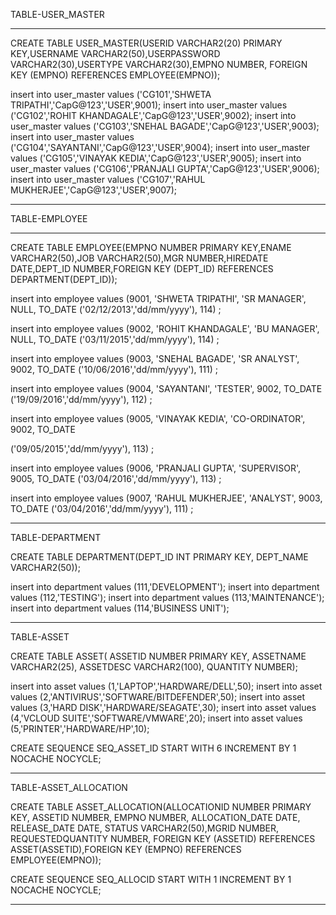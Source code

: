 TABLE-USER_MASTER
_____________________________________________________________________________________

CREATE TABLE USER_MASTER(USERID VARCHAR2(20) PRIMARY KEY,USERNAME VARCHAR2(50),USERPASSWORD VARCHAR2(30),USERTYPE VARCHAR2(30),EMPNO NUMBER, FOREIGN KEY (EMPNO) REFERENCES EMPLOYEE(EMPNO));

insert into user_master values ('CG101','SHWETA TRIPATHI','CapG@123','USER',9001);
insert into user_master values ('CG102','ROHIT KHANDAGALE','CapG@123','USER',9002);
insert into user_master values ('CG103','SNEHAL BAGADE','CapG@123','USER',9003);
insert into user_master values ('CG104','SAYANTANI','CapG@123','USER',9004);
insert into user_master values ('CG105','VINAYAK KEDIA','CapG@123','USER',9005);
insert into user_master values ('CG106','PRANJALI GUPTA','CapG@123','USER',9006);
insert into user_master values ('CG107','RAHUL MUKHERJEE','CapG@123','USER',9007);
_____________________________________________________________________________________



TABLE-EMPLOYEE
_____________________________________________________________________________________
CREATE TABLE EMPLOYEE(EMPNO NUMBER PRIMARY KEY,ENAME VARCHAR2(50),JOB VARCHAR2(50),MGR NUMBER,HIREDATE DATE,DEPT_ID NUMBER,FOREIGN KEY (DEPT_ID) REFERENCES DEPARTMENT(DEPT_ID));

insert into employee values (9001, 'SHWETA TRIPATHI', 'SR MANAGER', NULL, TO_DATE ('02/12/2013','dd/mm/yyyy'), 114) ;

insert into employee values (9002, 'ROHIT KHANDAGALE', 'BU MANAGER', NULL, TO_DATE ('03/11/2015','dd/mm/yyyy'), 114) ;

insert into employee values (9003, 'SNEHAL BAGADE', 'SR ANALYST', 9002, TO_DATE ('10/06/2016','dd/mm/yyyy'), 111) ;

insert into employee values (9004, 'SAYANTANI', 'TESTER', 9002, TO_DATE ('19/09/2016','dd/mm/yyyy'), 112) ;

insert into employee values (9005, 'VINAYAK KEDIA', 'CO-ORDINATOR', 9002, TO_DATE 


('09/05/2015','dd/mm/yyyy'), 113) ;

insert into employee values (9006, 'PRANJALI GUPTA', 'SUPERVISOR', 9005, TO_DATE ('03/04/2016','dd/mm/yyyy'), 113) ;

insert into employee values (9007, 'RAHUL MUKHERJEE', 'ANALYST', 9003, TO_DATE ('03/04/2016','dd/mm/yyyy'), 111) ;
_____________________________________________________________________________________

TABLE-DEPARTMENT

CREATE TABLE DEPARTMENT(DEPT_ID INT PRIMARY KEY, DEPT_NAME VARCHAR2(50));


insert into department values (111,'DEVELOPMENT');
insert into department values (112,'TESTING');
insert into department values (113,'MAINTENANCE');
insert into department values (114,'BUSINESS UNIT');
_____________________________________________________________________________________

TABLE-ASSET

CREATE TABLE ASSET( ASSETID NUMBER PRIMARY KEY, ASSETNAME VARCHAR2(25), ASSETDESC VARCHAR2(100), QUANTITY NUMBER);

insert into asset values (1,'LAPTOP','HARDWARE/DELL',50);
insert into asset values (2,'ANTIVIRUS','SOFTWARE/BITDEFENDER',50);
insert into asset values (3,'HARD DISK','HARDWARE/SEAGATE',30);
insert into asset values (4,'VCLOUD SUITE','SOFTWARE/VMWARE',20);
insert into asset values (5,'PRINTER','HARDWARE/HP',10);

CREATE SEQUENCE SEQ_ASSET_ID START WITH 6 INCREMENT BY 1 NOCACHE NOCYCLE;
_____________________________________________________________________________________

TABLE-ASSET_ALLOCATION

CREATE TABLE ASSET_ALLOCATION(ALLOCATIONID NUMBER PRIMARY KEY, ASSETID NUMBER, EMPNO NUMBER, ALLOCATION_DATE DATE, RELEASE_DATE DATE, STATUS VARCHAR2(50),MGRID NUMBER, REQUESTEDQUANTITY NUMBER, FOREIGN KEY (ASSETID) REFERENCES ASSET(ASSETID),FOREIGN KEY (EMPNO) REFERENCES EMPLOYEE(EMPNO));

CREATE SEQUENCE SEQ_ALLOCID START WITH 1 INCREMENT BY 1 NOCACHE NOCYCLE;
______________________________________________________________________________________
